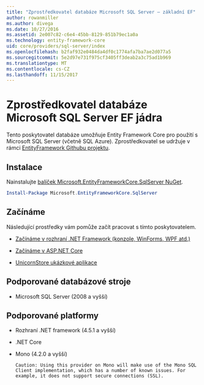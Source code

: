 ```yaml
---
title: "Zprostředkovatel databáze Microsoft SQL Server – základní EF"
author: rowanmiller
ms.author: divega
ms.date: 10/27/2016
ms.assetid: 2e007c82-c6e4-45bb-8129-851b79ec1a0a
ms.technology: entity-framework-core
uid: core/providers/sql-server/index
ms.openlocfilehash: b2faf932e0484da4df0c1774afa7ba7ae2d077a5
ms.sourcegitcommit: 5e2d97e731f975cf3405ff3deab2a3c75ad1b969
ms.translationtype: MT
ms.contentlocale: cs-CZ
ms.lasthandoff: 11/15/2017
---
```

# <a name="microsoft-sql-server-ef-core-database-provider"></a>Zprostředkovatel databáze Microsoft SQL Server EF jádra

Tento poskytovatel databáze umožňuje Entity Framework Core pro použití s Microsoft SQL Server (včetně SQL Azure). Zprostředkovatel se udržuje v rámci [EntityFramework Githubu projektu](https://github.com/aspnet/EntityFramework).

## <a name="install"></a>Instalace

Nainstalujte [balíček Microsoft.EntityFrameworkCore.SqlServer NuGet](https://www.nuget.org/packages/Microsoft.EntityFrameworkCore.SqlServer/).

``` powershell
Install-Package Microsoft.EntityFrameworkCore.SqlServer
```

## <a name="get-started"></a>Začínáme

Následující prostředky vám pomůže začít pracovat s tímto poskytovatelem.
* [Začínáme v rozhraní .NET Framework (konzole, WinForms, WPF atd.)](../../get-started/full-dotnet/index.md)

* [Začínáme v ASP.NET Core](../../get-started/aspnetcore/index.md)

* [UnicornStore ukázkové aplikace](https://github.com/rowanmiller/UnicornStore/tree/master/UnicornStore)

## <a name="supported-database-engines"></a>Podporované databázové stroje

* Microsoft SQL Server (2008 a vyšší)

## <a name="supported-platforms"></a>Podporované platformy

* Rozhraní .NET framework (4.5.1 a vyšší)

* .NET Core

* Mono (4.2.0 a vyšší)

      Caution: Using this provider on Mono will make use of the Mono SQL Client implementation, which has a number of known issues. For example, it does not support secure connections (SSL).
